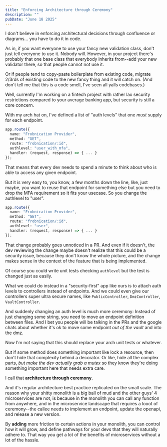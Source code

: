 ```yaml
---
title: "Enforcing Architecture through Ceremony"
description: ""
pubDate: "June 18 2025"
---
```


I don't believe in enforcing architectural decisions through
confluence or diagrams... you have to do it in code.

As in, if you want everyone to use your fancy new validation
class, don't just tell everyone to use it. Nobody will. However,
in your project there's probably that one base class that
everybody inherits from--add your new validator there, so that
people cannot not use it.

Or if people tend to copy-paste boilerplate from existing code,
migrate 2/3rds of existing code to the new fancy thing and it
will catch on. (And don't tell me that this is a code smell,
I've seen all yalls codebases.)

Well, currently I'm working on a fintech project with rather lax
security restrictions compared to your average banking app, but
security is still a core concern.

With my arch hat on, I've defined a list of "auth levels" that
one _must_ supply for each endpoint.

```ts
app.route({
  name: "Frobnication Provider",
  method: "GET",
  route: "frobnication/:id",
  authlevel: "user_with_mfa",
  handler: (request, response) => { ... }
});
```

That means that every dev needs to spend a minute to think about
who is able to access any given endpoint.

But it is very easy to, you know, a few months down the line,
like, just maybe, you want to reuse that endpoint for something
else but you need to drop the MFA requirement so it fits your
usecase. So you change the authlevel to "user".

```ts
app.route({
  name: "Frobnication Provider",
  method: "GET",
  route: "frobnication/:id",
  authlevel: "user",
  handler: (request, response) => { ... }
});
```

That change probably goes unnoticed in a PR. And even if it
doesn't, the dev reviewing the change maybe doesn't realize
that this could be a security issue, because they don't know
the whole picture, and the change makes sense in the context
of the feature that is being implemented.

Of course you could write unit tests checking `authlevel` but
the test is changed just as easily.

What we could do instead in a "security-first" app like ours is to
attach auth levels to controllers instead of endpoints. And we
could even give our controllers super ultra secure names, like
`PublicController`, `DmzController`, `VaultController`.

And suddenly changing an auth level is much more ceremony:
Instead of just changing some string, you need to move an
endpoint definition between files. And I bet you people will
be talking in the PRs and the google chats about whether it's ok
to move some endpoint _out of the vault_ and into the dmz.

Now I'm not saying that this should replace your arch unit tests
or whatever.

But if some method does something important like lock a resource,
then don't hide that complexity behind a decorator. Or like, hide
all the complex parts, _but make the dev actually grab a mutex_
so they know they're doing something important here that needs
extra care.

I call that **architecture through ceremony**.

And it's regular architecture best practice replicated on the
small scale. The reason why your shitty monolith is a big ball
of mud and the other guys' 4 microservices are not, is because
in the monolith you can call any function from anywhere, and in
the microservice landscape that requires a looot of ceremony--the
callee needs to implement an endpoint, update the openapi, and
release a new version.

By **adding** more friction to certain actions in your monolith,
you can control how it will grow, and define pathways for your
devs that they will naturally adhere to. That way you get a lot
of the benefits of microservices without a lot of the hassle.
